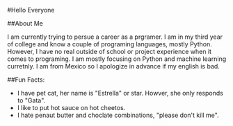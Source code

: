 #Hello Everyone

##About Me

I am currently trying to persue a career as a prgramer. I am in my third year of college and know a couple of programing languages, mostly Python. However, I have no real outside of school or project experience when it comes to programing. I am mostly focusing on Python and machine learning curretnly. I am from Mexico so I apologize in advance if my english is bad.

##Fun Facts:
* I have pet cat, her name is "Estrella" or star. Howver, she only responds to "Gata".
* I like to put hot sauce on hot cheetos.
* I hate penaut butter and choclate combinations, "please don't kill me".
